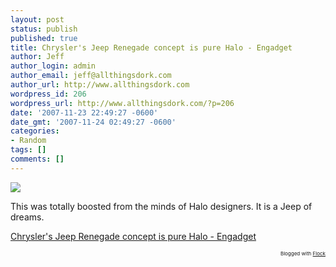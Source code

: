 ```yaml
---
layout: post
status: publish
published: true
title: Chrysler's Jeep Renegade concept is pure Halo - Engadget
author: Jeff
author_login: admin
author_email: jeff@allthingsdork.com
author_url: http://www.allthingsdork.com
wordpress_id: 206
wordpress_url: http://www.allthingsdork.com/?p=206
date: '2007-11-23 22:49:27 -0600'
date_gmt: '2007-11-24 02:49:27 -0600'
categories:
- Random
tags: []
comments: []
---
```

<p><img src="http://www.allthingsdork.com/images/jeep.jpg" align="middle" /></p>
<p>This was totally boosted from the minds of Halo designers. It is a Jeep of dreams.</p>
<p><a href="http://www.engadget.com/2007/11/23/chryslers-jeep-renegade-concept-is-pure-halo/">Chrysler's Jeep Renegade concept is pure Halo - Engadget</a>
<p style="text-align: right; font-size: 8px">Blogged with <a href="http://www.flock.com/blogged-with-flock" title="Flock" target="_new">Flock</a></p></p>
